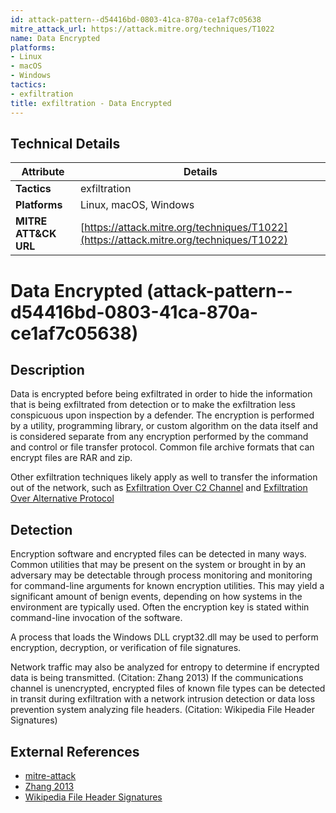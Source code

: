 ```yaml
---
id: attack-pattern--d54416bd-0803-41ca-870a-ce1af7c05638
mitre_attack_url: https://attack.mitre.org/techniques/T1022
name: Data Encrypted
platforms:
- Linux
- macOS
- Windows
tactics:
- exfiltration
title: exfiltration - Data Encrypted
---
```


## Technical Details

| Attribute | Details |
|-----------|----------|
| **Tactics** | exfiltration |
| **Platforms** | Linux, macOS, Windows |
| **MITRE ATT&CK URL** | [https://attack.mitre.org/techniques/T1022](https://attack.mitre.org/techniques/T1022) |

# Data Encrypted (attack-pattern--d54416bd-0803-41ca-870a-ce1af7c05638)

## Description
Data is encrypted before being exfiltrated in order to hide the information that is being exfiltrated from detection or to make the exfiltration less conspicuous upon inspection by a defender. The encryption is performed by a utility, programming library, or custom algorithm on the data itself and is considered separate from any encryption performed by the command and control or file transfer protocol. Common file archive formats that can encrypt files are RAR and zip.

Other exfiltration techniques likely apply as well to transfer the information out of the network, such as [Exfiltration Over C2 Channel](https://attack.mitre.org/techniques/T1041) and [Exfiltration Over Alternative Protocol](https://attack.mitre.org/techniques/T1048)

## Detection
Encryption software and encrypted files can be detected in many ways. Common utilities that may be present on the system or brought in by an adversary may be detectable through process monitoring and monitoring for command-line arguments for known encryption utilities. This may yield a significant amount of benign events, depending on how systems in the environment are typically used. Often the encryption key is stated within command-line invocation of the software. 

A process that loads the Windows DLL crypt32.dll may be used to perform encryption, decryption, or verification of file signatures. 

Network traffic may also be analyzed for entropy to determine if encrypted data is being transmitted. (Citation: Zhang 2013) If the communications channel is unencrypted, encrypted files of known file types can be detected in transit during exfiltration with a network intrusion detection or data loss prevention system analyzing file headers. (Citation: Wikipedia File Header Signatures)

## External References
- [mitre-attack](https://attack.mitre.org/techniques/T1022)
- [Zhang 2013](http://www.netsec.colostate.edu/~zhang/DetectingEncryptedBotnetTraffic.pdf)
- [Wikipedia File Header Signatures](https://en.wikipedia.org/wiki/List_of_file_signatures)
